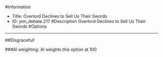 #Information
 - Title: Overlord Declines to Sell Us Their Swords
 - ID: ynn_debate.217
#Description
Overlord Declines to Sell Us Their Swords
#Options

___
##Disgraceful!

###AI weighting:
AI weights this option at 100

